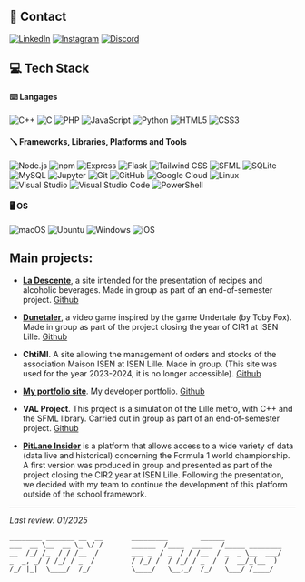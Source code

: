 ## 📩 Contact

[![LinkedIn](https://a11ybadges.com/badge?logo=linkedin)](https://www.linkedin.com/in/julesr0y/) [![Instagram](https://a11ybadges.com/badge?logo=instagram)](https://instagram.com/julesr0y/) [![Discord](https://a11ybadges.com/badge?logo=discord)](https://discordapp.com/users/1102534513315303494)

## 💻 Tech Stack

#### ⌨️ Langages

![C++](https://a11ybadges.com/badge?logo=cplusplus) ![C](https://a11ybadges.com/badge?logo=c) ![PHP](https://a11ybadges.com/badge?logo=php) ![JavaScript](https://a11ybadges.com/badge?logo=javascript) ![Python](https://a11ybadges.com/badge?logo=python) ![HTML5](https://a11ybadges.com/badge?logo=html5) ![CSS3](https://a11ybadges.com/badge?logo=css3)

#### 🪛 Frameworks, Libraries, Platforms and Tools

![Node.js](https://a11ybadges.com/badge?logo=nodedotjs) ![npm](https://a11ybadges.com/badge?logo=npm) ![Express](https://a11ybadges.com/badge?logo=express) ![Flask](https://a11ybadges.com/badge?logo=flask) ![Tailwind CSS](https://a11ybadges.com/badge?logo=tailwindcss) ![SFML](https://a11ybadges.com/badge?logo=sfml) ![SQLite](https://a11ybadges.com/badge?logo=sqlite) ![MySQL](https://a11ybadges.com/badge?logo=mysql) ![Jupyter](https://a11ybadges.com/badge?logo=jupyter) ![Git](https://a11ybadges.com/badge?logo=git) ![GitHub](https://a11ybadges.com/badge?logo=github) ![Google Cloud](https://a11ybadges.com/badge?logo=googlecloud) ![Linux](https://a11ybadges.com/badge?logo=linux) ![Visual Studio](https://a11ybadges.com/badge?logo=visualstudio) ![Visual Studio Code](https://a11ybadges.com/badge?logo=visualstudiocode) ![PowerShell](https://a11ybadges.com/badge?logo=powershell)

#### 🖥️ OS

![macOS](https://a11ybadges.com/badge?logo=macos) ![Ubuntu](https://a11ybadges.com/badge?logo=ubuntu) ![Windows](https://a11ybadges.com/badge?logo=windows) ![iOS](https://a11ybadges.com/badge?logo=ios)

## Main projects:

- **[La Descente](https://ladescente.alwaysdata.net/)**, a site intended for the presentation of recipes and alcoholic beverages. Made in group as part of an end-of-semester project. [Github](https://github.com/julesr0y/ladescente)

- **[Dunetaler](https://dunetaler.alwaysdata.net/php/)**, a video game inspired by the game Undertale (by Toby Fox). Made in group as part of the project closing the year of CIR1 at ISEN Lille. [Github](https://github.com/julesr0y/Dunetaler)

- **ChtiMI**. A site allowing the management of orders and stocks of the association Maison ISEN at ISEN Lille. Made in group. (This site was used for the year 2023-2024, it is no longer accessible). [Github](https://github.com/julesr0y/maison_isen)

- **[My portfolio site](https://julesr0y.xyz/)**. My developer portfolio. [Github](https://github.com/julesr0y/portfolio)

- **VAL Project**. This project is a simulation of the Lille metro, with C++ and the SFML library. Carried out in group as part of an end-of-semester project. [Github](https://github.com/julesroy/projet_val)

- **[PitLane Insider](https://pitlaneinsider.alwaysdata.net/)** is a platform that allows access to a wide variety of data (data live and historical) concerning the Formula 1 world championship. A first version was produced in group and presented as part of the project closing the CIR2 year at ISEN Lille. Following the presentation, we decided with my team to continue the development of this platform outside of the school framework.

---

_Last review: 01/2025_

```
________ _______ __  __       _________        ______
___  __ \__  __ \_ \/ /       ______  /____  _____  /_____ ________
__  /_/ /_  / / /__  /        ___ _  / _  / / /__  / _  _ \__  ___/
_  _, _/ / /_/ / _  /         / /_/ /  / /_/ / _  /  /  __/_(__  )
/_/ |_|  \____/  /_/          \____/   \__,_/  /_/   \___/ /____/
```
